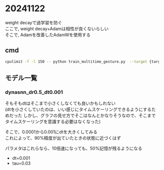 # 20241122
weight decayで過学習を防ぐ  
ここで, weight decay+Adamは相性が良くないらしい  
そこで, Adamを改善したAdamWを使用する

## cmd
~~~bash
cpulimit -f -l 150 -- python train_multitime_gesture.py  --target {target} --device 7
~~~

## モデル一覧

### dynasnn_dr0.5_dt0.001
そもそもdtはそこまで小さくしなくても良いかもしれない  
(dtを小さくしていたのは、いい感じにタイムスケーリングできるようにするためだった
しかし、グラフの見せ方でそこはなんとかなりそうなので、そこまでタイムスケーリングを意識する必要はなくなった)  

そこで、0.0001から0.001にdtを大きくしてみる  
これによって、90%精度が出ていたときの状態に近づくはず

パラメタはこれらなら、10倍速になっても、50%記憶が残るようになる
- dt=0.001
- tau=0.03